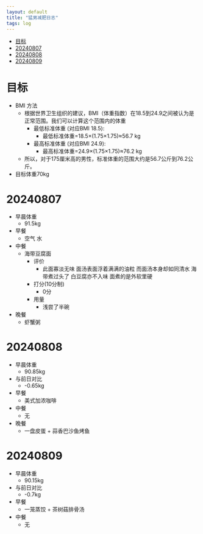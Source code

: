 ```yaml
---
layout: default
title: "猛男减肥日志"
tags: log
---
```


- [目标](#目标)
- [20240807](#20240807)
- [20240808](#20240808)
- [20240809](#20240809)

# 目标
  - BMI 方法
    - 根据世界卫生组织的建议，BMI（体重指数）在18.5到24.9之间被认为是正常范围。我们可以计算这个范围内的体重
      - 最低标准体重 (对应BMI 18.5):
        - 最低标准体重=18.5×(1.75×1.75)≈56.7 kg
      - 最高标准体重 (对应BMI 24.9):
        - 最高标准体重=24.9×(1.75×1.75)≈76.2 kg
    - 所以，对于175厘米高的男性，标准体重的范围大约是56.7公斤到76.2公斤。
  - 目标体重70kg
# 20240807
  - 早晨体重
    - 91.5kg
  - 早餐
    - 空气 水
  - 中餐
    - 海带豆腐面 
      - 评价
        - 此面寡淡无味 面汤表面浮着满满的油粒 而面汤本身却如同清水 海带煮过头了 白豆腐亦不入味 面煮的是外软里硬 
      - 打分(10分制)
        - 0分
      - 用量
        - 浅尝了半碗 
  - 晚餐
    - 虾蟹粥
 
# 20240808
  - 早晨体重
    - 90.85kg
  - 与前日对比 
    - -0.65kg
  - 早餐
    - 美式加浓咖啡 
  - 中餐
    - 无
  - 晚餐
    - 一盘皮蛋 + 蒜香巴沙鱼烤鱼

# 20240809
  - 早晨体重
    - 90.15kg
  - 与前日对比 
    - -0.7kg
  - 早餐
    - 一笼蒸饺 + 茶树菇排骨汤
  - 中餐
    - 无
  
